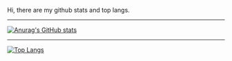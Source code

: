 
Hi, there are my github stats and top langs.

---

[![Anurag's GitHub stats](https://github-readme-stats.vercel.app/api?username=kuhsinyv&count_private=true&show_icons=true&theme=tokyonight)](https://github.com/anuraghazra/github-readme-stats)

---

[![Top Langs](https://github-readme-stats.vercel.app/api/top-langs/?username=kuhsinyv&count_private=true&show_icons=true&theme=tokyonight&langs_count=10&hide=javascript,html,css)](https://github.com/anuraghazra/github-readme-stats)
